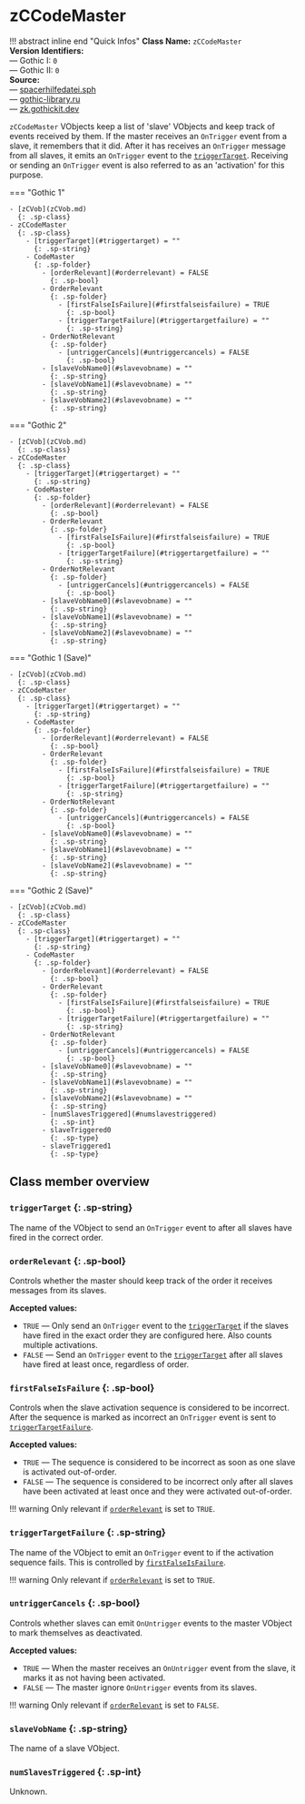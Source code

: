 # zCCodeMaster

!!! abstract inline end "Quick Infos"
    **Class Name:** `zCCodeMaster`<br/>
    **Version Identifiers:**<br />
    — Gothic I: `0`<br/>
    — Gothic II: `0`<br/>
    **Source:**<br/>
    — [spacerhilfedatei.sph](https://wiki.worldofgothic.de/doku.php?id=spacer:hilfedatei)<br/>
    — [gothic-library.ru](http://www.gothic-library.ru/publ/zccodemaster/1-1-0-526)<br/>
    — [zk.gothickit.dev](https://zk.gothickit.dev/engine/objects/zCCodeMaster/)

`zCCodeMaster` VObjects keep a list of 'slave' VObjects and keep track of events received by them. If the master
receives an `OnTrigger` event from a slave, it remembers that it did. After it has receives an `OnTrigger` message
from all slaves, it emits an `OnTrigger` event to the [`triggerTarget`](#triggertarget). Receiving or sending an
`OnTrigger` event is also referred to as an 'activation' for this purpose.

=== "Gothic 1"

    - [zCVob](zCVob.md)
      {: .sp-class}
    - zCCodeMaster
      {: .sp-class}
        - [triggerTarget](#triggertarget) = ""
          {: .sp-string}
        - CodeMaster
          {: .sp-folder}
            - [orderRelevant](#orderrelevant) = FALSE
              {: .sp-bool}
            - OrderRelevant
              {: .sp-folder}
                - [firstFalseIsFailure](#firstfalseisfailure) = TRUE
                  {: .sp-bool}
                - [triggerTargetFailure](#triggertargetfailure) = ""
                  {: .sp-string}
            - OrderNotRelevant
              {: .sp-folder}
                - [untriggerCancels](#untriggercancels) = FALSE
                  {: .sp-bool}
            - [slaveVobName0](#slavevobname) = ""
              {: .sp-string}
            - [slaveVobName1](#slavevobname) = ""
              {: .sp-string}
            - [slaveVobName2](#slavevobname) = ""
              {: .sp-string}

=== "Gothic 2"

    - [zCVob](zCVob.md)
      {: .sp-class}
    - zCCodeMaster
      {: .sp-class}
        - [triggerTarget](#triggertarget) = ""
          {: .sp-string}
        - CodeMaster
          {: .sp-folder}
            - [orderRelevant](#orderrelevant) = FALSE
              {: .sp-bool}
            - OrderRelevant
              {: .sp-folder}
                - [firstFalseIsFailure](#firstfalseisfailure) = TRUE
                  {: .sp-bool}
                - [triggerTargetFailure](#triggertargetfailure) = ""
                  {: .sp-string}
            - OrderNotRelevant
              {: .sp-folder}
                - [untriggerCancels](#untriggercancels) = FALSE
                  {: .sp-bool}
            - [slaveVobName0](#slavevobname) = ""
              {: .sp-string}
            - [slaveVobName1](#slavevobname) = ""
              {: .sp-string}
            - [slaveVobName2](#slavevobname) = ""
              {: .sp-string}

=== "Gothic 1 (Save)"

    - [zCVob](zCVob.md)
      {: .sp-class}
    - zCCodeMaster
      {: .sp-class}
        - [triggerTarget](#triggertarget) = ""
          {: .sp-string}
        - CodeMaster
          {: .sp-folder}
            - [orderRelevant](#orderrelevant) = FALSE
              {: .sp-bool}
            - OrderRelevant
              {: .sp-folder}
                - [firstFalseIsFailure](#firstfalseisfailure) = TRUE
                  {: .sp-bool}
                - [triggerTargetFailure](#triggertargetfailure) = ""
                  {: .sp-string}
            - OrderNotRelevant
              {: .sp-folder}
                - [untriggerCancels](#untriggercancels) = FALSE
                  {: .sp-bool}
            - [slaveVobName0](#slavevobname) = ""
              {: .sp-string}
            - [slaveVobName1](#slavevobname) = ""
              {: .sp-string}
            - [slaveVobName2](#slavevobname) = ""
              {: .sp-string}

=== "Gothic 2 (Save)"

    - [zCVob](zCVob.md)
      {: .sp-class}
    - zCCodeMaster
      {: .sp-class}
        - [triggerTarget](#triggertarget) = ""
          {: .sp-string}
        - CodeMaster
          {: .sp-folder}
            - [orderRelevant](#orderrelevant) = FALSE
              {: .sp-bool}
            - OrderRelevant
              {: .sp-folder}
                - [firstFalseIsFailure](#firstfalseisfailure) = TRUE
                  {: .sp-bool}
                - [triggerTargetFailure](#triggertargetfailure) = ""
                  {: .sp-string}
            - OrderNotRelevant
              {: .sp-folder}
                - [untriggerCancels](#untriggercancels) = FALSE
                  {: .sp-bool}
            - [slaveVobName0](#slavevobname) = ""
              {: .sp-string}
            - [slaveVobName1](#slavevobname) = ""
              {: .sp-string}
            - [slaveVobName2](#slavevobname) = ""
              {: .sp-string}
            - [numSlavesTriggered](#numslavestriggered)
              {: .sp-int}
            - slaveTriggered0
              {: .sp-type}
            - slaveTriggered1
              {: .sp-type}

## Class member overview

### `triggerTarget` {: .sp-string}

The name of the VObject to send an `OnTrigger` event to after all slaves have fired in the correct order.

### `orderRelevant` {: .sp-bool}

Controls whether the master should keep track of the order it receives messages from its slaves.

**Accepted values:**
    
* `TRUE` — Only send an `OnTrigger` event to the [`triggerTarget`](#triggertarget) if the slaves have fired in
  the exact order they are configured here. Also counts multiple activations.
* `FALSE` — Send an `OnTrigger` event to the [`triggerTarget`](#triggertarget) after all slaves have fired at least
  once, regardless of order.

### `firstFalseIsFailure` {: .sp-bool}

Controls when the slave activation sequence is considered to be incorrect. After the sequence is marked as
incorrect an `OnTrigger` event is sent to [`triggerTargetFailure`](#triggertargetfailure).

**Accepted values:**
    
* `TRUE` — The sequence is considered to be incorrect as soon as one slave is activated out-of-order.
* `FALSE` — The sequence is considered to be incorrect only after all slaves have been activated at least once and
  they were activated out-of-order.

!!! warning
    Only relevant if [`orderRelevant`](#orderrelevant) is set to `TRUE`.

### `triggerTargetFailure` {: .sp-string}

The name of the VObject to emit an `OnTrigger` event to if the activation sequence fails. This is controlled by
[`firstFalseIsFailure`](#firstfalseisfailure).

!!! warning
    Only relevant if [`orderRelevant`](#orderrelevant) is set to `TRUE`.

### `untriggerCancels` {: .sp-bool}

Controls whether slaves can emit `OnUntrigger` events to the master VObject to mark themselves as deactivated.

**Accepted values:**

* `TRUE` — When the master receives an `OnUntrigger` event from the slave, it marks it as not having been activated.
* `FALSE` — The master ignore `OnUntrigger` events from its slaves.

!!! warning
    Only relevant if [`orderRelevant`](#orderrelevant) is set to `FALSE`.

### `slaveVobName` {: .sp-string}

The name of a slave VObject.

### `numSlavesTriggered` {: .sp-int}

Unknown.
